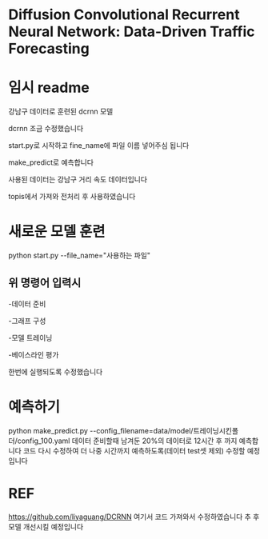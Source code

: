 # Diffusion Convolutional Recurrent Neural Network: Data-Driven Traffic Forecasting

# 임시 readme

강남구 데이터로 훈련된 dcrnn 모델

dcrnn 조금 수정했습니다

start.py로 시작하고 fine_name에 파일 이름 넣어주심 됩니다

make_predict로 예측합니다

사용된 데이터는 강남구 거리 속도 데이터입니다

topis에서 가져와 전처리 후 사용하였습니다

# 새로운 모델 훈련
python start.py --file_name="사용하는 파일"

## 위 명령어 입력시

 -데이터 준비
 
 -그래프 구성
 
 -모델 트레이닝
 
 -베이스라인 평가
 
한번에 실행되도록 수정했습니다

# 예측하기
python make_predict.py --config_filename=data/model/트레이닝시킨폴더/config_100.yaml
데이터 준비할때 남겨둔 20%의 데이터로 12시간 후 까지 예측합니다
코드 다시 수정하여 더 나중 시간까지 예측하도록(데이터 test셋 제외) 수정할 예정입니다


# REF
https://github.com/liyaguang/DCRNN
여기서 코드 가져와서 수정하였습니다
추 후 모델 개선시킬 예정입니다
